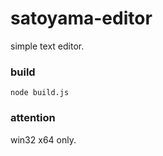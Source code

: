 # satoyama-editor

simple text editor.

### build

```
node build.js
```

### attention

win32 x64 only.